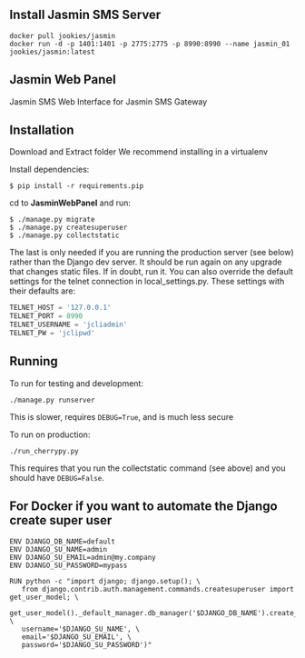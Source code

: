 ## Install Jasmin SMS Server
```
docker pull jookies/jasmin
docker run -d -p 1401:1401 -p 2775:2775 -p 8990:8990 --name jasmin_01 jookies/jasmin:latest
```


## Jasmin Web Panel

Jasmin SMS Web Interface for Jasmin SMS Gateway

## Installation
Download and Extract folder
We recommend installing in a virtualenv

Install dependencies:

```shell
$ pip install -r requirements.pip
```
cd to **JasminWebPanel** and run:
```shell
$ ./manage.py migrate 
$ ./manage.py createsuperuser 
$ ./manage.py collectstatic
```
The last is only needed if you are running the production server (see below) rather than the Django dev server. It should be run again on any upgrade that changes static files. If in doubt, run it.
You can also override the default settings for the telnet connection in local_settings.py. These settings with their defaults are:
```python
TELNET_HOST = '127.0.0.1'
TELNET_PORT = 8990
TELNET_USERNAME = 'jcliadmin'
TELNET_PW = 'jclipwd'
```
## Running

To run for testing and development: 
```shell
./manage.py runserver
```
This is slower, requires `DEBUG=True`, and is much less secure

To run on production:
```shell
./run_cherrypy.py
```
This requires that you run the collectstatic command (see above) and you should have `DEBUG=False`.


## For Docker if you want to automate the Django create super user
```
ENV DJANGO_DB_NAME=default
ENV DJANGO_SU_NAME=admin
ENV DJANGO_SU_EMAIL=admin@my.company
ENV DJANGO_SU_PASSWORD=mypass

RUN python -c "import django; django.setup(); \
   from django.contrib.auth.management.commands.createsuperuser import get_user_model; \
   get_user_model()._default_manager.db_manager('$DJANGO_DB_NAME').create_superuser( \
   username='$DJANGO_SU_NAME', \
   email='$DJANGO_SU_EMAIL', \
   password='$DJANGO_SU_PASSWORD')"
```

